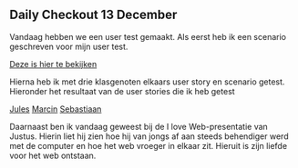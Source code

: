 ## Daily Checkout 13 December
Vandaag hebben we een user test gemaakt. Als eerst heb ik een scenario geschreven voor mijn user test.

[Deze is hier te bekijken](https://github.com/DivaniNL/fix-the-flow-interactive-website/issues/3)

Hierna heb ik met drie klasgenoten elkaars user story en scenario getest. Hieronder het resultaat van de user stories die ik heb getest

[Jules](https://github.com/julesbruins/fix-the-flow-interactive-website/issues/25)
[Marcin](https://github.com/MarsGotBars/fix-the-flow-interactive-website/issues/8)
[Sebastiaan](https://github.com/Sebastiaan-hva/fix-the-flow-interactive-website/issues/1)


Daarnaast ben ik vandaag geweest bij de I love Web-presentatie van Justus.
Hierin liet hij zien hoe hij van jongs af aan steeds behendiger werd met de computer en hoe het web vroeger in elkaar zit. Hieruit is zijn liefde voor het web ontstaan.

